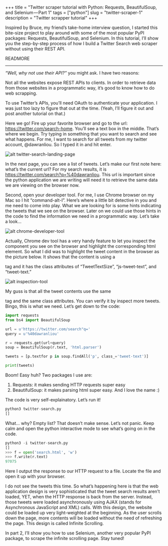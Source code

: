 +++
title = "Twitter scraper tutorial with Python: Requests, BeautifulSoup, and Selenium — Part 1"
tags = ["python"]
slug = "twitter-scraper-1"
description = "Twitter scrapper tutorial"
+++


Inspired by Bruce, my friend’s take-home interview question, I started this 
bite-size project to play around with some of the most popular PyPI packages: 
Requests, BeautifulSoup, and Selenium. In this tutorial, I’ll show you the 
step-by-step process of how I build a Twitter Search web scraper without using 
their REST API.

READMORE

---

_“Well, why not use their API?”_ you might ask. I have two reasons:

Not all the websites expose REST APIs to clients. In order to retrieve data from 
those websites in a programmatic way, it’s good to know how to do web scrapping.

To use Twitter’s APIs, you’ll need OAuth to authenticate your application. I was 
just too lazy to figure that out at the time. (Yeah, I’ll figure it out and post 
another tutorial on that.)

Here we go! Fire up your favorite browser and go to the url: 
https://twitter.com/search-home. You’ll see a text box in the middle. That’s 
where we begin. Try typing in something that you want to search and see what 
happens. For me, I want to search for all tweets from my twitter account, 
@dawranliou. So I typed it in and hit enter.

![alt twitter-search-landing-page](/images/twitter-search-landing-page.png)

In the next page, you can see a list of tweets. Let’s make our first note here: 
what’s the current url? For my search results, it is 
https://twitter.com/search?q=%40dawranliou. This url is important since the 
python application we are writing will need it to retrieve the same data we are 
viewing on the browser now.

Second, open your developer tool. For me, I use Chrome browser on my Mac so I 
hit “command-alt-I”. Here’s where a little bit detective in you and me need to 
come into play. What we are looking for is some hints indicating the tweets that
we see on the browser. Later on we could use those hints in the code to find the
information we need in a programmatic way. Let’s take a look…

![alt chrome-developer-tool](/images/chrome-developer-tool.png)

Actually, Chrome dev tool has a very handy feature to let you inspect the 
component you see on the browser and highlight the corresponding html element. 
So what I did was to highlight the tweet content in the browser as the picture 
below. It shows that the content is using a <p> tag and it has the class 
attributes of “TweetTextSize”, “js-tweet-text”, and “tweet-text.”

![alt inspection-tool](/images/inspection-tool.png)

My guss is that all the tweet contents use the same <p> tag and the same class 
attributes. You can verify it by inspect more tweets. Bingo, this is what we 
need. Let’s get down to the code:

```python
import requests
from bs4 import BeautifulSoup

url = u'https://twitter.com/search"q='
query = u'%40dawranliou'

r = requests.get(url+query)
soup = BeautifulSoup(r.text, 'html.parser')

tweets = [p.textfor p in soup.findAll('p', class_='tweet-text')]

print(tweets)
```

Boom! Easy huh? Two packages I use are:
1. Requests: it makes sending HTTP requests super easy
1. BeautifulSoup: it makes parsing html super easy. And I love the name :)

The code is very self-explainatory. Let’s run it!

```python
python3 twitter-search.py
[]
```

What… why? Empty list? That doesn’t make sense. Let’s not panic. Keep calm and 
open the python interactive mode to see what’s going on in the code.

```python
python3 -i twitter-search.py
[]
>>> f = open('search.html', 'w')
>>> f.write(r.text)
97075
```

Here I output the response to our HTTP request to a file. Locate the file and 
open it up with your browser.

I do not see the tweets this time. So what’s happening here is that the web 
application design is very sophisticated that the tweet search results aren’t 
loaded, YET, when the HTTP response is back from the server. Instead, those 
tweets were loaded asynchronously using AJAX (stands for Asynchronous JavaScript
and XML) calls. With this design, the website could be loaded up very 
light-weighted at the beginning. As the user scrolls down the page, more 
contents will be loaded without the need of refreshing the page. This design is 
called Infinite Scrolling.

In part 2, I’ll show you how to use Selenium, another very popular PyPI package,
to scrape the infinite scrolling page. Stay tuned!
